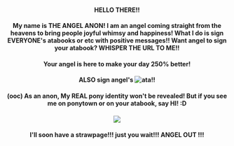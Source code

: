 #### <p align="center"> HELLO THERE!!
#### <p align="center"> My name is THE ANGEL ANON! I am an angel coming straight from the heavens to bring people joyful whimsy and happiness! What I do is sign EVERYONE's atabooks or etc with positive messages!! Want angel to sign your atabook? WHISPER THE URL TO ME!!
#### <p align="center"> Your angel is here to make your day 250% better!
#### <p align="center"> ALSO sign angel's ![ata](https://angel-anon.atabook.org/?page=1)!!
#### <p align="center"> (ooc) As an anon, My REAL pony identity won't be revealed! But if you see me on ponytown or on your atabook, say HI! :D
#### <p align="center"> ![](https://files.catbox.moe/31stfv.png)
#### <p align="center"> I'll soon have a strawpage!!! just you wait!!! ANGEL OUT !!!
